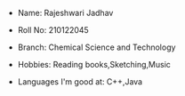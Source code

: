 - Name: Rajeshwari Jadhav

- Roll No: 210122045

- Branch: Chemical Science and Technology

- Hobbies: Reading books,Sketching,Music

- Languages I'm good at: C++,Java